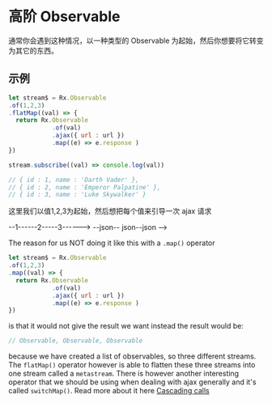 # 高阶 Observable

通常你会遇到这种情况，以一种类型的 Observable 为起始，然后你想要将它转变为其它的东西。

## 示例

```javascript
let stream$ = Rx.Observable
.of(1,2,3)
.flatMap((val) => {
  return Rx.Observable
            .of(val)
            .ajax({ url : url })
            .map((e) => e.response )
})

stream.subscribe((val) => console.log(val))

// { id : 1, name : 'Darth Vader' },
// { id : 2, name : 'Emperor Palpatine' },
// { id : 3, name : 'Luke Skywalker' }
```

这里我们以值1,2,3为起始，然后想把每个值来引导一次 ajax 请求

--1------2-----3------> --json-- json--json -->

The reason for us NOT doing it like this with a `.map()` operator

```javascript
let stream$ = Rx.Observable
.of(1,2,3)
.map((val) => {
  return Rx.Observable
            .of(val)
            .ajax({ url : url })
            .map((e) => e.response )
})
```

is that it would not give the result we want instead the result would be:


```javascript
// Observable, Observable, Observable
```

because we have created a list of observables, so three different streams. The `flatMap()` operator however is able to flatten these three streams into one stream called a `metastream`. There is however another interesting operator that we should be using when dealing with ajax generally and it's called `switchMap()`. Read more about it here [Cascading calls](cascading-calls.md)
